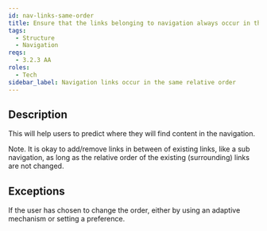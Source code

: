 ```yaml
---
id: nav-links-same-order
title: Ensure that the links belonging to navigation always occur in the same relative order on each page
tags:
  - Structure
  - Navigation
reqs:
  - 3.2.3 AA
roles:
  - Tech
sidebar_label: Navigation links occur in the same relative order
---
```


## Description

This will help users to predict where they will find content in the navigation.

Note. It is okay to add/remove links in between of existing links, like a sub navigation, as long as the relative order of the existing (surrounding) links are not changed.

## Exceptions

If the user has chosen to change the order, either by using an adaptive mechanism or setting a preference.
